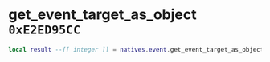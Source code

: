 # get_event_target_as_object `0xE2ED95CC`

```lua
local result --[[ integer ]] = natives.event.get_event_target_as_object(_unk0 --[[ integer ]])
```
